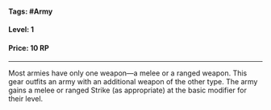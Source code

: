#### Tags: #Army 
#### Level: 1
#### Price: 10 RP
--- 
Most armies have only one weapon—a melee or a ranged weapon. This gear outfits an army with an additional weapon of the other type. The army gains a melee or ranged Strike (as appropriate) at the basic modifier for their level.

